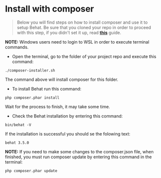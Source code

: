 # Install with composer
> Below you will find steps on how to install composer and use it to setup Behat. Be sure that you cloned your repo in order to proceed with this step, if you didn't set it up, read [**this**](https://github.com/plamen-penev-ffw/behat-starter-kit/blob/master/COMPOSER.md) guide.

**NOTE:** Windows users need to login to WSL in order to execute terminal commands. 
* Open the terminal, go to the folder of your project repo and execute this command:
```
./composer-installer.sh
```
The command above will install composer for this folder.
* To install Behat run this command:
```
php composer.phar install
```
Wait for the process to finish, it may take some time.
* Check the Behat installation by entering this command:
```
bin/behat -V
```
If the installation is successful you should se the folowing text:
```
behat 3.5.0
```
**NOTE:** If you need to make some changes to the composer.json file, when finished, you must run composer update by entering this command in the terminal:
```
php composer.phar update
```
